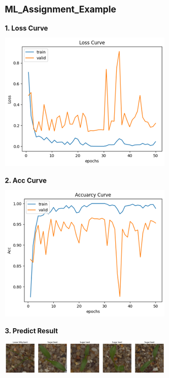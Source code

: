 # ML_Assignment_Example

## 1. Loss Curve
![loss](PIC/loss_curve.png)

## 2. Acc Curve
![loss](PIC/acc_curve.png)

## 3. Predict Result
![loss](PIC/pred_res.png)